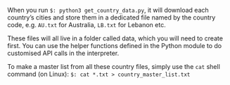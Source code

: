 When you run `$: python3 get_country_data.py`, it will download each country’s cities and store them in a dedicated file named by the country code, e.g. `AU.txt` for Australia, `LB.txt` for Lebanon etc.

These files will all live in a folder called data, which you will need to create first. You can use the helper functions defined in the Python module to do customised API calls in the interpreter.

To make a master list from all these country files, simply use the `cat` shell command (on Linux): `$: cat *.txt > country_master_list.txt`
